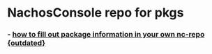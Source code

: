 # NachosConsole repo for pkgs

### - [how to fill out package information in your own nc-repo {outdated}](https://github.com/nachosteam/nc-repo/blob/main/.TEMPLATE/readme.md)
